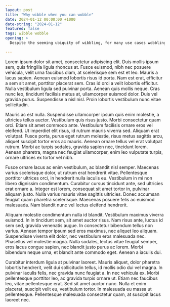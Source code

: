 ```yaml
---
layout: post
title: "Why wibble when you can wobble"
date: 2024-01-12 00:00:00 +1000
date-string: "2024-01-12"
featured: false
tags: wibble wobble
opening: > 
  Despite the seeming ubiquity of wibbling, for many use cases wobbling provides better balance, comfort and dignity.

---
```


Lorem ipsum dolor sit amet, consectetur adipiscing elit. Duis mollis ipsum sem, quis fringilla ligula rhoncus at. Fusce euismod, nibh nec posuere vehicula, velit urna faucibus diam, at scelerisque sem est et leo. Mauris a lacus sapien. Aenean euismod lobortis risus id porta. Nam est erat, efficitur a sem sit amet, porttitor placerat sem. Cras id orci a velit lobortis efficitur. Nulla vestibulum ligula sed pulvinar porta. Aenean quis mollis neque. Cras nunc leo, tincidunt facilisis metus at, ullamcorper euismod dolor. Duis vel gravida purus. Suspendisse a nisl nisl. Proin lobortis vestibulum nunc vitae sollicitudin.

Mauris ac est nulla. Suspendisse ullamcorper ipsum quis enim molestie, a ultricies tellus auctor. Vestibulum quis risus justo. Morbi consectetur quam orci. Etiam sit amet commodo ante. Vestibulum facilisis ornare eros vel eleifend. Ut imperdiet elit risus, id rutrum mauris viverra sed. Aliquam erat volutpat. Fusce porta, purus eget rutrum molestie, risus metus sagittis arcu, aliquet suscipit tortor eros ac mauris. Aenean ornare tellus vel erat volutpat rutrum. Morbi ac turpis sodales, gravida sapien nec, tincidunt lorem. Aenean pharetra, magna nec feugiat ullamcorper, enim leo vulputate turpis, ornare ultrices ex tortor vel nibh.

Fusce ornare lacus ac enim vestibulum, ac blandit nisl semper. Maecenas varius scelerisque dolor, ut rutrum erat hendrerit vitae. Pellentesque porttitor ultrices orci, in hendrerit nulla iaculis eu. Vestibulum in mi non libero dignissim condimentum. Curabitur cursus tincidunt ante, sed ultricies erat ornare a. Integer est lorem, consequat sit amet tortor in, pulvinar aliquam justo. Nulla varius mauris vitae sagittis ultricies. Donec accumsan feugiat quam pharetra scelerisque. Maecenas posuere felis ac euismod malesuada. Nam blandit nunc vel lectus eleifend hendrerit.

Aliquam molestie condimentum nulla id blandit. Vestibulum maximus viverra euismod. In in tincidunt sem, sit amet auctor risus. Nam risus ante, luctus id sem sed, gravida venenatis augue. In consectetur bibendum tellus non varius. Aenean tempor ipsum sed eros maximus, nec aliquet leo aliquam. Suspendisse viverra elit dolor, nec vestibulum eros malesuada nec. Phasellus vel molestie magna. Nulla sodales, lectus vitae feugiat semper, eros lacus congue sapien, nec blandit justo purus ac lorem. Morbi bibendum neque urna, et blandit ante commodo eget. Aenean a iaculis dui.

Curabitur interdum ligula at pulvinar laoreet. Mauris aliquet, dolor pharetra lobortis hendrerit, velit dui sollicitudin tellus, id mollis odio dui vel magna. In pulvinar iaculis felis, nec gravida nunc feugiat a. In nec vehicula ex. Morbi pellentesque porttitor leo, ac gravida turpis ornare ut. Etiam nec faucibus leo, vitae pellentesque erat. Sed sit amet auctor nunc. Nulla et enim placerat, suscipit velit eu, vestibulum tortor. In malesuada eu massa ut pellentesque. Pellentesque malesuada consectetur quam, at suscipit lacus laoreet nec. 